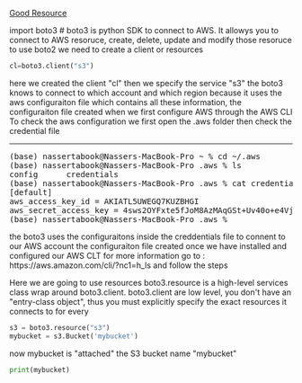 
<!-- -----------------------------------------------------------------
information about aws3_3.py
----------------------------------------------------------------->

<a href="https://www.youtube.com/watch?v=Wxe7sdFW8J0">Good Resource </a>

<p>import boto3 # boto3 is python SDK to connect to AWS. It allowys you to connect to AWS resoruce, create, delete, update and modify those resoruce
to use boto2 we need to create a client or resources </p>

```python
cl=boto3.client("s3")
```
<p>
here we created the client "cl" then we specify the service "s3"
the boto3 knows to connect to which account and which region because it uses the aws configuraiton file which contains all these information, 
the configuraiton file created when we first configure AWS through the AWS CLI
To check the aws configuration we first open the .aws folder then check the credential file</p>
<hr>
<pre>
(base) nassertabook@Nassers-MacBook-Pro ~ % cd ~/.aws
(base) nassertabook@Nassers-MacBook-Pro .aws % ls
config		credentials
(base) nassertabook@Nassers-MacBook-Pro .aws % cat credentials
[default]
aws_access_key_id = AKIATL5UWEGQ7KUZBHGI
aws_secret_access_key = 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
(base) nassertabook@Nassers-MacBook-Pro .aws % 
</pre>
<p>
the boto3 uses the configuraitons inside the creddentials file to connent to our AWS account
the configuraiton file created once we have installed and configured our AWS CLT
for more information go to : https://aws.amazon.com/cli/?nc1=h_ls and follow the steps
</p>

<p>
Here we are going to use resources
boto3.resource is a high-level services class wrap around boto3.client.
boto3.client are low level, you don't have an "entry-class object", thus you  must explicitly specify the exact resources it connects to for every 
</p>

```python
s3 = boto3.resource("s3")
mybucket = s3.Bucket('mybucket')
```
<p>
now mybucket is "attached" the S3 bucket name "mybucket" </p>

```python
print(mybucket)
```